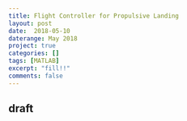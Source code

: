 ```yaml
---
title: Flight Controller for Propulsive Landing
layout: post
date:  2018-05-10
daterange: May 2018
project: true
categories: []
tags: [MATLAB]
excerpt: "fill!!"
comments: false
---
```

## draft
